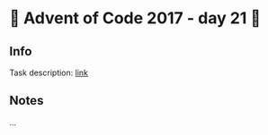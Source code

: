 # 🎄 Advent of Code 2017 - day 21 🎄

## Info

Task description: [link](https://adventofcode.com/2017/day/21)

## Notes

...